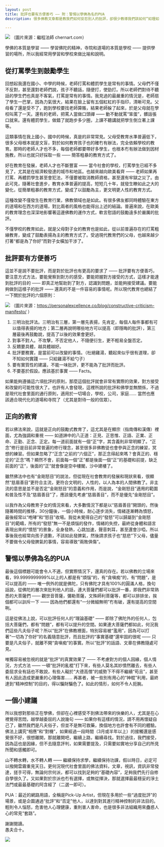 ```yaml
---
layout: post
title: 批評也要有方便善巧 —— 附：警惕以學佛為名的PUA
description: 很多佛教文章都是教我們如何安忍別人的批評，卻很少教導我們該如何“如理如法”地批評。其實想要批評到位絕不是一件容易的事情，更要謹慎和警惕以學佛為名的“所謂”批評了。

---
```


![](../images/2022-10-29-20-44-50.png)
（圖片來源：繼程法師 chernart.com）

學佛的本質是學習 —— 學習佛陀的精神，寺院和道場的本質是學校 —— 提供學習的場所，所以我經常用學習和學校來做比喻和說明。

## 從打罵學生到鼓勵學生

回想起我還在國小、中學的時候，老師打罵和體罰學生是常有的事情。父母們不僅不反對，甚至還對老師們說，孩子不聽話，隨便打，使勁打。所以老師們對待不聽話的學生們也真是不客氣，打罵是常有的事情。我見過的最嚴重的情況是，老師扇了學生一巴掌，因為力氣很大，結果在臉上留有五個紅紅的手指印，清晰可見。父母看了還是受不了，跑到學校要找老師算賬，結果老師躲了起來，於是父母就在學校叫罵了一天。還有的老師，把罵人當做口頭禪 —— 動不動就罵“笨蛋”，髒話張口就來。還有體罰學生，做錯了就跑步多少圈，上課不聽講就把學生倒立著上課等。

這類事情在我上國小，國中的時候，真是的非常常見。父母受教育水準普遍低下，很多父母根本就是文盲，對於如何教育孩子也的確冇有辦法，完全依賴學校的教育。那時的老師人才也不多，每個老師都要帶好多學生，也根本冇有辦法做到因材施教，所以也就只好採取一些 —— 簡答粗暴的教育方式了。

好在教育在發展，老師人才也不斷豐富 —— 當今社會的學校，打罵學生已經不多見了，尤其是在經濟較發達的城市和地區。也越來越向歐美看齊 —— 老師如果再打罵、再體罰學生甚至會犯法，不僅要被取消教師資格，甚至還有牢獄之災了。由此可見，隨著社會進步，教育水準普遍的提高，短短几十年，就發生瞭如此之大的變化，從簡單粗暴的教育方式，變成了以鼓勵為主，更文明更人性的教育方式。

這種改變不僅發生在教育行業，佛教領域也是如此。有很多佛友都同時體驗在東方的道場和在西方的道場，對比兩者的風格也能得出上述的結論。普遍來說，在歐美的教育理念也深深地影響著這邊佛教的運作方式，軟言慰語的鼓勵遠多於嚴厲的批評。

不僅學校的教育如此，就是父母對子女的教育也是如此，從以前普遍存在的打罵粗線教育，變成了鼓勵表揚為主的教育方式了。受過現代教育們的父母，也越來越少打著“都是為了你好”而對子女橫加干涉了。

## 批評要有方便善巧

這並不是說不要批評，而是對於批評也有更高的要求了 —— 批評要有方便善巧，要注意方式方法，要能覺察到對方的感受，要能把握對方接受的方式，這樣才能達到批評的目的 —— 即真正地幫助到了對方，認識到問題，並能夠接受建議。要能夠做到這樣子的批評 —— 還真的不是一件容易的事情呢。所以現代教育也總結了一下關於批評的六個原則：

![](../images/2022-10-28-11-10-03.png)
（圖片來源：https://personalexcellence.co/blog/constructive-criticism-manifesto/ ）

1. 三明治批評法。三明治有三層，第一層先表揚，先肯定，每個人每件事都有可以值得表揚的地方；第二層再說明哪些地方可以提高（即隱晦的批評），第三層最後再鼓勵說，提高了以後的效果會更好。
2. 對事不對人。不攻擊，不否定他人，不隨便衍生，更不輕易全盤否定。
3. 反饋要具體，越具體越好。
4. 批評要務實，是當前可以改變的事情。（杜絕雞湯，聽起來似乎很有道理，卻不知如何實踐 —— 只給雞湯不給勺子）
5. 要有實質性的建議，不能一味批評，更不能為了批評而批評。
6. 不要基於假設。應該基於事實 —— Facts。

如果能夠遵循這六項批評的原則，那麼這個批評就會非常有實際的效果，對方接受和改變的可能性很大了。也許有人會發現，這裡所說的批評和佛學並無關係，不過是現代社會里面的通行原則，適用於一切場合，學校，公司，家庭…… 當然也應該適合現代化的道場和寺院了（尤其是對待一般的信眾）。

## 正向的教育

若以佛法來說，這就是正向的鼓勵式教育了，這尤其是在顯宗（指南傳和漢傳）裡面，尤為強調和重視 —— 如道諦中的八正道：正見、正思惟、正語、正業、正命、正勤、正念、正定。每一道前面就有一個“正”字，其含義則非常明顯了。“正念”修行是目前非常普遍的修行理念，甚至很多非佛教徒也會參與正念的練習，冥想的練習。但如果忽略了“正念”之前的“六個正”，那正念得起來嗎？會真正的、穩定的“正念”嗎？顯然不會，前面每一個“正”都是後面一個“正”的基礎和前提，缺乏前面的“正”，後面的”正“就會像是空中樓閣，沙中建樓了。

雖然佛法中也有“金剛怒目”的說法，但從現在社會教育的發展和現狀來看，很顯然“慈眉善目”更符合主流，更符合文明的，人性的，以人為本的人間佛教了。非主流的意思是並不是否定“金剛怒目”的意義和作用，而是說，“金剛怒目”適用的範圍和普及性不及“慈眉善目”了，應該優先考慮“慈眉善目”，而不是優先“金剛怒目”。

以我作為父母教育子女的情況來看，大多數情況下都是以“慈眉善目”開頭的，然後隨著時間的推移，30分鐘後，一個小時候，耐心逐步消失，情緒逐漸轉為憤怒，最後經常以“咆哮”和“怒目”收場。我從未覺得自己的“發怒”可以歸屬到“金剛怒目”的範疇，所有的“發怒”無一不是煩惱的發作，情緒的失控，最終從身體和語言表現出來的“憤怒”的景象，全身發熱，心跳加速，聲音刺耳，甚至還會沙啞。所以事後我也經常向孩子道歉，不該如此發脾氣，然後請求孩子也“慈悲”下父母，儘量不要做令父母發脾氣的事情，容易導致“兩敗俱傷”。

## 警惕以學佛為名的PUA

最後這個標題可能會令人不適，但實際情況下，還真的存在。若以佛教的立場來看，99.9999999999%以上的人都是有“煩惱”的，有“貪嗔痴“的，有“問題”，是可以提高的 —— 唯一例外的就是佛陀，只有佛陀才具有100%的圓滿人格，換句話說，從佛陀的層次來批判他人的話，連大菩薩們都可以批評一番，即我們非常熟悉的大菩薩們 —— 觀世音菩薩，彌勒菩薩，文殊師利菩薩等，都可以排排坐，挨個都可以訓斥一下 —— 因為他們都還有“一分微細無明”冇有破，還有提高的空間咧。

這是從佛法上說，可以批評任何人的“理論基礎” —— 即除了佛陀外的任何人，包括大菩薩們，都有“問題”，都有可以提升的空間。如果連大菩薩們都如此，何況我們這些凡夫俗子呢？所以“批評”在佛教裡面，特別容易被“濫用”，因為可以打著“一切為了你好”的名義隨意批評，而且批評的“事實基礎”還牢固的很呢 —— 只要是凡夫俗子，就離不開“貪嗔痴”的事實。所以“批評”的話語、文章在佛教隨處可見。

唯獨容易被忽視的就是“批評”的真實效果了 —— 不考慮對方的個人因緣，個人情況，方式方法 —— 一頓“批評的亂棍”打下來，有些人莫名其妙憤然離去，有些人委屈求全有話也不敢說，有些人礙於“大德高僧”的威勢下不得不繼續“苟且”，甚至有人因此造成更嚴重的心理傷害…… 再甚者，被一些別有用心的“神棍”利用，最終達到“精神控制”的目的，得以騙財騙色了。如此的情形，如何不令人扼腕。

## 一個小建議

所以我想對那些正在學佛，但卻在心裡感受不到佛法帶來的快樂的人，尤其是在心裡覺得苦悶，越學越委屈的人說幾句 —— 如果你有這樣的情況，請不用再懷疑自己了，雖然我們是凡夫俗子，但並不是無可救藥，換個地方也許會有不同的體驗。佛法上講究“相應”和“對機”，如果經過一段時間（3月或半年以上）的接觸還是感覺很不好，很想離開，那就離開吧，繼續上路，繼續尋找。對於過往，我們接受，因為這也是因緣，但不去隨意評判，如果需要提及，只需要如實地分享自己的所見所聞和感觸即可。

山不轉水轉，水不轉人轉 —— 繼續保持求學，繼續保持功課，假以時日，必定可以撥開雲霧重見天日。更何況現代社會里面的佛法資料，文章，視訊，資訊非常發達，搓手可得，無論何宗何派，都可以找到足夠的“基礎內容”，足夠我們先行自修自學很久了。又如果對於宗派也冇有選擇，或無從擇決，那就選擇最最穩妥的淨土法門或最最基礎的阿含經了（二選一即可）。

PUA：最近的網路用語，全稱是Pick-Up Artist，但現在多用於一些“過度批評”的場景，或是企圖通過“批評”和“否定”他人，以達到對其進行精神控制的非法目的。輕則令人惱怒，危害他人心理健康，重則害人害命，也是很多非法組織用來蠱惑人心的常見“套路”。

謝謝閱讀。<br>
愚夫合十。

![](../images/signature.png)

